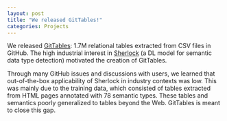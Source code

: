 ```yaml
---
layout: post
title: "We released GitTables!"
categories: Projects
---
```


We released <a href="https://gittables.github.io" target="_blank">GitTables</a>: 1.7M relational tables extracted from CSV files in GitHub. The high industrial interest in <a href="https://sherlock.media.mit.edu" target="_blank">Sherlock</a> (a DL model for semantic data type detection) motivated the creation of GitTables.

Through many GitHub issues and discussions with users, we learned that out-of-the-box applicability of Sherlock in industry contexts was low. This was mainly due to the training data, which consisted of tables extracted from HTML pages annotated with 78 semantic types. These tables and semantics poorly generalized to tables beyond the Web. GitTables is meant to close this gap.